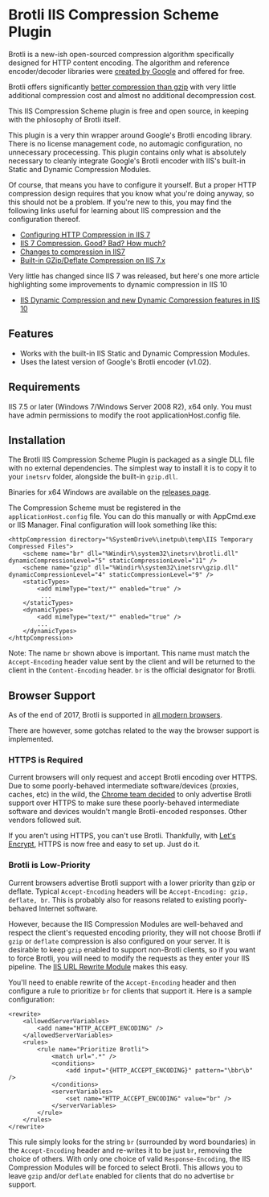 Brotli IIS Compression Scheme Plugin
====================================

Brotli is a new-ish open-sourced compression algorithm specifically designed for HTTP content encoding.  The algorithm and reference encoder/decoder libraries were [created by Google](https://github.com/google/brotli) and offered for free.

Brotli offers significantly [better compression than gzip](https://samsaffron.com/archive/2016/06/15/the-current-state-of-brotli-compression) with very little additional compression cost and almost no additional decompression cost.

This IIS Compression Scheme plugin is free and open source, in keeping with the philosophy of Brotli itself.

This plugin is a very thin wrapper around Google's Brotli encoding library.  There is no license management code, no automagic configuration, no unnecessary procecessing.  This plugin contains only what is absolutely necessary to cleanly integrate Google's Brotli encoder with IIS's built-in Static and Dynamic Compression Modules.

Of course, that means you have to configure it yourself.  But a proper HTTP compression design requires that you know what you're doing anyway, so this should not be a problem.  If you're new to this, you may find the following links useful for learning about IIS compression and the configuration thereof.

* [Configuring HTTP Compression in IIS 7](https://docs.microsoft.com/en-us/previous-versions/windows/it-pro/windows-server-2008-R2-and-2008/cc771003(v%3dws.10))
* [IIS 7 Compression. Good? Bad? How much?](https://weblogs.asp.net/owscott/iis-7-compression-good-bad-how-much)
* [Changes to compression in IIS7](http://www.ksingla.net/2006/06/changes_to_compression_in_iis7/)
* [Built-in GZip/Deflate Compression on IIS 7.x](https://weblog.west-wind.com/posts/2011/May/05/Builtin-GZipDeflate-Compression-on-IIS-7x)

Very little has changed since IIS 7 was released, but here's one more article highlighting some improvements to dynamic compression in IIS 10
* [IIS Dynamic Compression and new Dynamic Compression features in IIS 10](https://blogs.msdn.microsoft.com/friis/2017/09/05/iis-dynamic-compression-and-new-dynamic-compression-features-in-iis-10/)

Features
--------

* Works with the built-in IIS Static and Dynamic Compression Modules.
* Uses the latest version of Google's Brotli encoder (v1.02).

Requirements
------------

IIS 7.5 or later (Windows 7/Windows Server 2008 R2), x64 only. You must have admin permissions to modify the root applicationHost.config file.

Installation
------------

The Brotli IIS Compression Scheme Plugin is packaged as a single DLL file with no external dependencies.  The simplest way to install it is to copy it to your `inetsrv` folder, alongside the built-in `gzip.dll`.

Binaries for x64 Windows are available on the [releases page](https://github.com/saucecontrol/BrotliIIS/releases).

The Compression Scheme must be registered in the `applicationHost.config` file.  You can do this manually or with AppCmd.exe or IIS Manager.  Final configuration will look something like this:

```
<httpCompression directory="%SystemDrive%\inetpub\temp\IIS Temporary Compressed Files">
    <scheme name="br" dll="%Windir%\system32\inetsrv\brotli.dll" dynamicCompressionLevel="5" staticCompressionLevel="11" />
    <scheme name="gzip" dll="%Windir%\system32\inetsrv\gzip.dll" dynamicCompressionLevel="4" staticCompressionLevel="9" />
    <staticTypes>
        <add mimeType="text/*" enabled="true" />
         ...
    </staticTypes>
    <dynamicTypes>
        <add mimeType="text/*" enabled="true" />
        ...
    </dynamicTypes>
</httpCompression>
```

Note: The name `br` shown above is important.  This name must match the `Accept-Encoding` header value sent by the client and will be returned to the client in the `Content-Encoding` header.  `br` is the official designator for Brotli.

Browser Support
---------------

As of the end of 2017, Brotli is supported in [all modern browsers](https://caniuse.com/#feat=brotli).

There are however, some gotchas related to the way the browser support is implemented.

### HTTPS is Required

Current browsers will only request and accept Brotli encoding over HTTPS.  Due to some poorly-behaved intermediate software/devices (proxies, caches, etc) in the wild, the [Chrome team decided](https://bugs.chromium.org/p/chromium/issues/detail?id=452335#c87) to only advertise Brotli support over HTTPS to make sure these poorly-behaved intermediate software and devices wouldn't mangle Brotli-encoded responses.  Other vendors followed suit.

If you aren't using HTTPS, you can't use Brotli.  Thankfully, with [Let's Encrypt](https://github.com/Lone-Coder/letsencrypt-win-simple), HTTPS is now free and easy to set up.  Just do it.

### Brotli is Low-Priority

Current browsers advertise Brotli support with a lower priority than gzip or deflate.  Typical `Accept-Encoding` headers will be `Accept-Encoding: gzip, deflate, br`.  This is probably also for reasons related to existing poorly-behaved Internet software.

However, because the IIS Compression Modules are well-behaved and respect the client's requested encoding priority, they will not choose Brotli if `gzip` or `deflate` compression is also configured on your server.  It is desirable to keep `gzip` enabled to support non-Brotli clients, so if you want to force Brotli, you will need to modify the requests as they enter your IIS pipeline.  The [IIS URL Rewrite Module](https://www.iis.net/downloads/microsoft/url-rewrite) makes this easy.

You'll need to enable rewrite of the `Accept-Encoding` header and then configure a rule to prioritize `br` for clients that support it.  Here is a sample configuration:

```
<rewrite>
    <allowedServerVariables>
        <add name="HTTP_ACCEPT_ENCODING" />
    </allowedServerVariables>
    <rules>
        <rule name="Prioritize Brotli">
            <match url=".*" />
            <conditions>
                <add input="{HTTP_ACCEPT_ENCODING}" pattern="\bbr\b" />
            </conditions>
            <serverVariables>
                <set name="HTTP_ACCEPT_ENCODING" value="br" />
            </serverVariables>
        </rule>
    </rules>
</rewrite>
```

This rule simply looks for the string `br` (surrounded by word boundaries) in the `Accept-Encoding` header and re-writes it to be just `br`, removing the choice of others.  With only one choice of valid `Response-Encoding`, the IIS Compression Modules will be forced to select Brotli.  This allows you to leave `gzip` and/or `deflate` enabled for clients that do no advertise `br` support.
